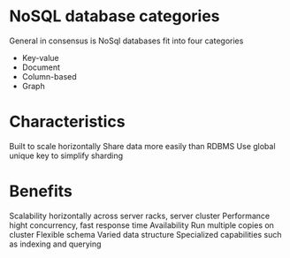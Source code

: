 # NoSQL database categories

General in consensus is
NoSql databases fit into four categories
- Key-value
- Document
- Column-based
- Graph

# Characteristics

Built to scale horizontally
Share data more easily than RDBMS
Use global unique key to simplify sharding

# Benefits

Scalability horizontally across server racks, server cluster
Performance hight concurrency, fast response time
Availability Run multiple copies on cluster
Flexible schema
Varied data structure
Specialized capabilities such as indexing and querying